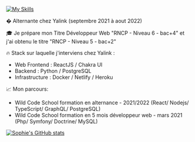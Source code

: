 [![My Skills](https://skillicons.dev/icons?i=js,react,nodejs,php,symfony,python,mysql,postgres,graphql,typescript,html,css)](https://skillicons.dev)

� Alternante chez Yalink (septembre 2021 à aout 2022)

🎓 Je prépare mon Titre Développeur Web "RNCP - Niveau 6 - bac+4" et j'ai obtenu le titre "RNCP - Niveau 5 - bac+2"

🔥 Stack sur laquelle j'interviens chez Yalink :
- Web Frontend : ReactJS / Chakra UI
- Backend : Python / PostgreSQL
- Infrastructure : Docker / Netlify / Heroku

📈 Mon parcours:
- Wild Code School formation en alternance - 2021/2022 (React/ Nodejs/ TypeScript/ GraphQL/ PostgreSQL)
- Wild Code School formation en 5 mois développeur web - mars 2021 (Php/ Symfony/ Doctrine/ MySQL) 


[![Sophie's GitHub stats](https://github-readme-stats.vercel.app/api?username=sophiewright31&show_icons=true&theme=radical)](https://github.com/sophiewright31/github-readme-stats)



<!---
sophiewright31/sophiewright31 is a ✨ special ✨ repository because its README.md (this file) appears on your GitHub profile.
You can click the Preview link to take a look at your changes.
--->

